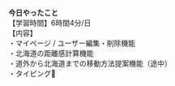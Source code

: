 **今日やったこと**<br>
【学習時間】6時間4分/日<br>
【内容】<br>
・マイページ / ユーザー編集・削除機能<br>
・北海道の距離感計算機能<br>
・道外から北海道までの移動方法提案機能（途中）<br>
・タイピング🍦
